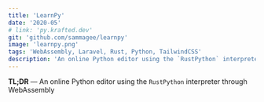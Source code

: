 ```yaml
---
title: 'LearnPy'
date: '2020-05'
# link: 'py.krafted.dev'
git: 'github.com/sammagee/learnpy'
image: 'learnpy.png'
tags: 'WebAssembly, Laravel, Rust, Python, TailwindCSS'
description: 'An online Python editor using the `RustPython` interpreter through WebAssembly'
---
```


**TL;DR** — An online Python editor using the `RustPython` interpreter through WebAssembly
